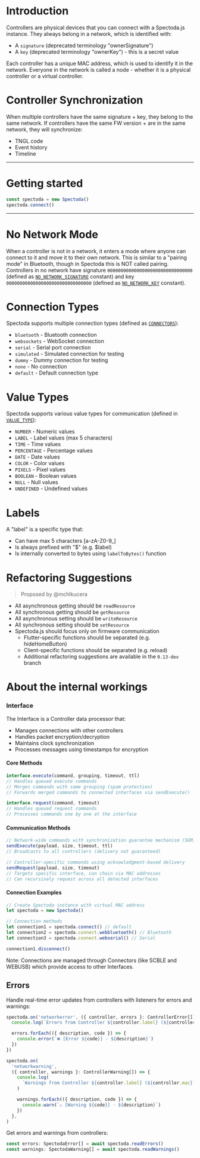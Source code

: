 # Introduction

Controllers are physical devices that you can connect with a Spectoda.js instance. They always belong in a network, which is identified with:

- A `signature` (deprecated terminology "ownerSignature")
- A `key` (deprecated terminology "ownerKey") - this is a secret value

Each controller has a unique MAC address, which is used to identify it in the network. Everyone in the network is called a node - whether it is a physical controller or a virtual controller.

# Controller Synchronization

When multiple controllers have the same signature + key, they belong to the same network. If controllers have the same FW version + are in the same network, they will synchronize:

- TNGL code
- Event history
- Timeline

---

# Getting started

```ts
const spectoda = new Spectoda()
spectoda.connect()
```

---

# No Network Mode

When a controller is not in a network, it enters a mode where anyone can connect to it and move it to their own network. This is similar to a "pairing mode" in Bluetooth, though in Spectoda this is NOT called pairing. Controllers in no network have signature `00000000000000000000000000000000` (defined as [`NO_NETWORK_SIGNATURE`](./src/constants/index.ts) constant) and key `00000000000000000000000000000000` (defined as [`NO_NETWORK_KEY`](./src/constants/index.ts) constant).

# Connection Types

Spectoda supports multiple connection types (defined as [`CONNECTORS`](./src/constants/index.ts)):

- `bluetooth` - Bluetooth connection
- `websockets` - WebSocket connection
- `serial` - Serial port connection
- `simulated` - Simulated connection for testing
- `dummy` - Dummy connection for testing
- `none` - No connection
- `default` - Default connection type

# Value Types

Spectoda supports various value types for communication (defined in [`VALUE_TYPE`](./src/constants/index.ts)):

- `NUMBER` - Numeric values
- `LABEL` - Label values (max 5 characters)
- `TIME` - Time values
- `PERCENTAGE` - Percentage values
- `DATE` - Date values
- `COLOR` - Color values
- `PIXELS` - Pixel values
- `BOOLEAN` - Boolean values
- `NULL` - Null values
- `UNDEFINED` - Undefined values

# Labels

A "label" is a specific type that:

- Can have max 5 characters [a-zA-Z0-9_]
- Is always prefixed with "$" (e.g. $label)
- Is internally converted to bytes using `labelToBytes()` function

# Refactoring Suggestions

> Proposed by @mchlkucera

- All asynchronous getting should be `readResource`
- All synchronous getting should be `getResource`
- All asynchronous setting should be `writeResource`
- All synchronous setting should be `setResource`
- Spectoda.js should focus only on firmware communication
  - Flutter-specific functions should be separated (e.g. hideHomeButton)
  - Client-specific functions should be separated (e.g. reload)
  - Additional refactoring suggestions are available in the `0.13-dev` branch

# About the internal workings

### Interface

The Interface is a Controller data processor that:

- Manages connections with other controllers
- Handles packet encryption/decryption
- Maintains clock synchronization
- Processes messages using timestamps for encryption

#### Core Methods

```typescript
interface.execute(command, grouping, timeout, ttl)
// Handles queued execute commands
// Merges commands with same grouping (spam protection)
// Forwards merged commands to connected interfaces via sendExecute()

interface.request(command, timeout)
// Handles queued request commands
// Processes commands one by one at the interface
```

#### Communication Methods

```typescript
// Network-wide commands with synchronization guarantee mechanism (SGM)
sendExecute(payload, size, timeout, ttl)
// Broadcasts to all controllers (delivery not guaranteed)

// Controller-specific commands using acknowledgment-based delivery
sendRequest(payload, size, timeout)
// Targets specific interface, can chain via MAC addresses
// Can recursively request across all detected interfaces
```

#### Connection Examples

```typescript
// Create Spectoda instance with virtual MAC address
let spectoda = new Spectoda()

// Connection methods
let connection1 = spectoda.connect() // default
let connection2 = spectoda.connect.webbluetooth() // Bluetooth
let connection3 = spectoda.connect.webserial() // Serial

connection1.disconnect()
```

Note: Connections are managed through Connectors (like SCBLE and WEBUSB) which provide access to other Interfaces.

## Errors

Handle real-time error updates from controllers with listeners for errors and warnings:

```typescript
spectoda.on('networkerror', ({ controller, errors }: ControllerError[]) => {
  console.log(`Errors from Controller ${controller.label} (${controller.mac}):`)

  errors.forEach(({ description, code }) => {
    console.error(`❌ [Error ${code}] - ${description}`)
  })
})

spectoda.on(
  'networkwarning',
  ({ controller, warnings }: ControllerWarning[]) => {
    console.log(
      `Warnings from Controller ${controller.label} (${controller.mac}):`,
    )

    warnings.forEach(({ description, code }) => {
      console.warn(`⚠️ [Warning ${code}] - ${description}`)
    })
  },
)
```

Get errors and warnings from controllers:

```typescript
const errors: SpectodaError[] = await spectoda.readErrors()
const warnings: SpectodaWarning[] = await spectoda.readWarnings()
```
